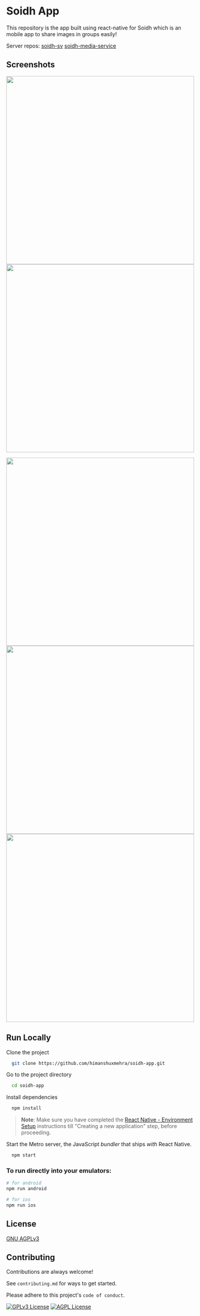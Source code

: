 # Soidh App

This repository is the app built using react-native for Soidh which is an mobile app to share images in groups easily!

Server repos:
[soidh-sv](https://github.com/himanshuxmehra/soidh-sv)
[soidh-media-service](https://github.com/himanshuxmehra/soidh-media-service)

## Screenshots

<img src='https://soidh.halfstackengineer.xyz/screenshots/1.png' height="500"/> <img src='https://soidh.halfstackengineer.xyz/screenshots/2.png' height="500"/>

<img src='https://soidh.halfstackengineer.xyz/screenshots/3.png' height="500"/> <img src='https://soidh.halfstackengineer.xyz/screenshots/4.png' height="500"/> <img src='https://soidh.halfstackengineer.xyz/screenshots/5.png' height="500"/>

## Run Locally

Clone the project

```bash
  git clone https://github.com/himanshuxmehra/soidh-app.git
```

Go to the project directory

```bash
  cd soidh-app
```

Install dependencies

```bash
  npm install
```

> **Note**: Make sure you have completed the [React Native - Environment Setup](https://reactnative.dev/docs/environment-setup) instructions till "Creating a new application" step, before proceeding.

Start the Metro server, the JavaScript _bundler_ that ships _with_ React Native.

```bash
  npm start
```

### To run directly into your emulators:

```bash
# for android
npm run android
```

```bash
# for ios
npm run ios
```

## License

[GNU AGPLv3](https://choosealicense.com/licenses/agpl-3.0/)

## Contributing

Contributions are always welcome!

See `contributing.md` for ways to get started.

Please adhere to this project's `code of conduct`.

[![GPLv3 License](https://img.shields.io/badge/License-GPL%20v3-yellow.svg)](https://opensource.org/licenses/)
[![AGPL License](https://img.shields.io/badge/license-AGPL-blue.svg)](http://www.gnu.org/licenses/agpl-3.0)
